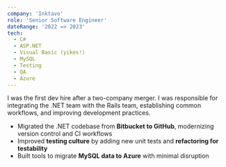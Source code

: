 ```yaml
---
company: 'Inktavo'
role: 'Senior Software Engineer'
dateRange: '2022 => 2023'
tech:
  - C#
  - ASP.NET
  - Visual Basic (yikes!)
  - MySQL
  - Testing
  - QA
  - Azure
---
```


I was the first dev hire after a two-company merger. I was responsible for integrating the .NET team with the Rails team, establishing common workflows, and improving development practices.

- Migrated the .NET codebase from **Bitbucket to GitHub**, modernizing version control and CI workflows
- Improved **testing culture** by adding new unit tests and **refactoring for testability**
- Built tools to migrate **MySQL data to Azure** with minimal disruption
